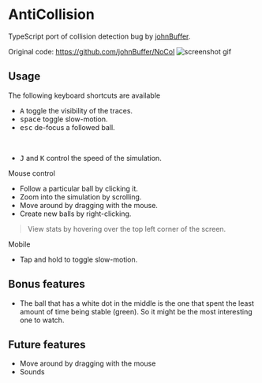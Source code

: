 # AntiCollision

TypeScript port of collision detection bug by [johnBuffer](https://github.com/johnBuffer).

Original code: https://github.com/johnBuffer/NoCol
![screenshot gif](./screenshots/screenshot.gif)

## Usage

The following keyboard shortcuts are available

- <kbd>A</kbd> toggle the visibility of the traces.
- <kbd>space</kbd> toggle slow-motion.
- <kbd>esc</kbd> de-focus a followed ball.

<br>

- <kbd>J</kbd> and <kbd>K</kbd> control the speed of the simulation.

Mouse control

- Follow a particular ball by clicking it.
- Zoom into the simulation by scrolling.
- Move around by dragging with the mouse.
- Create new balls by right-clicking.

> View stats by hovering over the top left corner of the screen.

Mobile

- Tap and hold to toggle slow-motion.

## Bonus features

- The ball that has a white dot in the middle is the one that spent the least amount of time being stable (green). So it might be the most interesting one to watch.

## Future features

- Move around by dragging with the mouse
- Sounds
